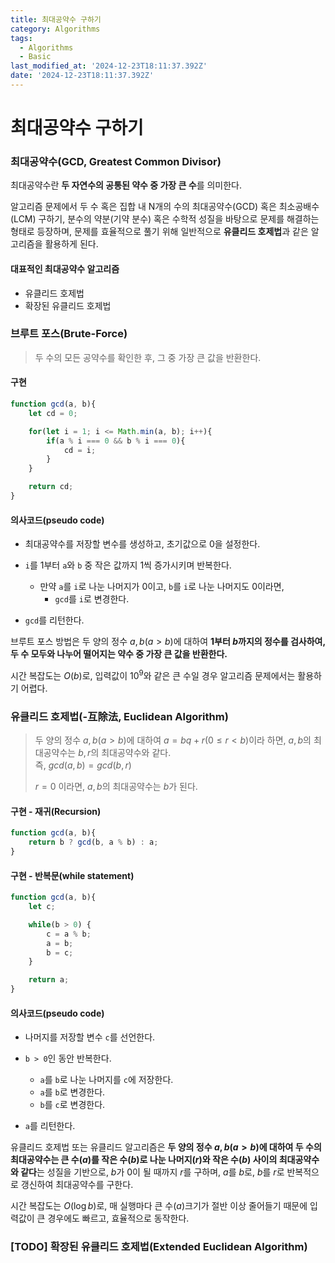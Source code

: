 ```yaml
---
title: 최대공약수 구하기
category: Algorithms
tags:
  - Algorithms
  - Basic
last_modified_at: '2024-12-23T18:11:37.392Z'
date: '2024-12-23T18:11:37.392Z'
---
```


# 최대공약수 구하기 
### 최대공약수(GCD, Greatest Common Divisor)

최대공약수란 **두 자연수의 공통된 약수 중 가장 큰 수**를 의미한다. 

알고리즘 문제에서 두 수 혹은 집합 내 N개의 수의 최대공약수(GCD) 혹은 최소공배수(LCM) 구하기, 분수의 약분(기약 분수) 혹은 수학적 성질을 바탕으로 문제를 해결하는 형태로 등장하며, 문제를 효율적으로 풀기 위해 일반적으로 **유클리드 호제법**과 같은 알고리즘을 활용하게 된다.

#### 대표적인 최대공약수 알고리즘
- 유클리드 호제법
- 확장된 유클리드 호제법

### 브루트 포스(Brute-Force)
> 두 수의 모든 공약수를 확인한 후, 그 중 가장 큰 값을 반환한다.

#### 구현

```js
function gcd(a, b){
    let cd = 0;

    for(let i = 1; i <= Math.min(a, b); i++){
        if(a % i === 0 && b % i === 0){
            cd = i;
        }
    }

    return cd;
}
```

#### 의사코드(pseudo code)

- 최대공약수를 저장할 변수를 생성하고, 초기값으로 0을 설정한다.
- `i`를 1부터 `a`와 `b` 중 작은 값까지 1씩 증가시키며 반복한다. 
    - 만약 `a`를 `i`로 나눈 나머지가 0이고, `b`를 `i`로 나눈 나머지도 0이라면, 
        - `gcd`를 `i`로 변경한다. 

- `gcd`를 리턴한다.

브루트 포스 방법은 두 양의 정수 $a, b(a>b)$에 대하여 **1부터 $b$까지의 정수를 검사하여, 두 수 모두와 나누어 떨어지는 약수 중 가장 큰 값을 반환한다.**  

시간 복잡도는 $O(b)$로, 입력값이 $10^9$와 같은 큰 수일 경우 알고리즘 문제에서는 활용하기 어렵다.

### 유클리드 호제법(-互除法, Euclidean Algorithm)
> 두 양의 정수 $a, b(a>b)$에 대하여 $a=bq+r(0≤r<b)$이라 하면, $a,b$의 최대공약수는 $b,r$의 최대공약수와 같다.  
> 즉, $gcd(a,b) = gcd(b,r)$   
> 
> $r=0$ 이라면, $a,b$의 최대공약수는 $b$가 된다.

#### 구현 - 재귀(Recursion)

```js
function gcd(a, b){
    return b ? gcd(b, a % b) : a;
}
```

#### 구현 - 반복문(while statement)

```js
function gcd(a, b){
    let c;

    while(b > 0) {
        c = a % b;
        a = b;
        b = c;
    }

    return a;
}
```

#### 의사코드(pseudo code)

- 나머지를 저장할 변수 `c`를 선언한다. 
- `b > 0`인 동안 반복한다. 
    - `a`를 `b`로 나눈 나머지를 `c`에 저장한다.
    - `a`를 `b`로 변경한다.
    - `b`를 `c`로 변경한다.

- `a`를 리턴한다. 

유클리드 호제법 또는 유클리드 알고리즘은 **두 양의 정수 $a, b(a>b)$에 대하여 두 수의 최대공약수는 큰 수($a$)를 작은 수($b$)로 나눈 나머지($r$)와 작은 수($b$) 사이의 최대공약수와 같다**는 성질을 기반으로, $b$가 0이 될 때까지 $r$를 구하며, $a$를 $b$로, $b$를 $r$로 반복적으로 갱신하여 최대공약수를 구한다.   

시간 복잡도는 $O(\log b)$로, 매 실행마다 큰 수($a$)크기가 절반 이상 줄어들기 때문에 입력값이 큰 경우에도 빠르고, 효율적으로 동작한다.  

### [TODO] 확장된 유클리드 호제법(Extended Euclidean Algorithm)
